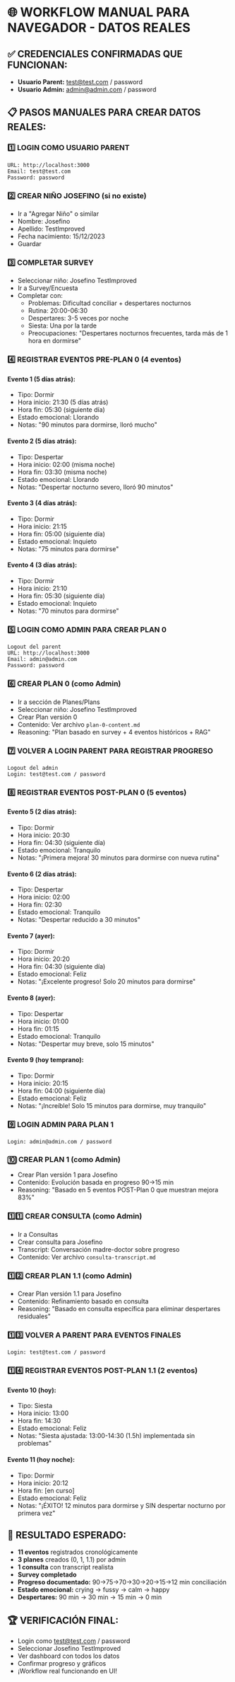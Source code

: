 # 🌐 WORKFLOW MANUAL PARA NAVEGADOR - DATOS REALES

## ✅ CREDENCIALES CONFIRMADAS QUE FUNCIONAN:
- **Usuario Parent:** test@test.com / password
- **Usuario Admin:** admin@admin.com / password

## 📋 PASOS MANUALES PARA CREAR DATOS REALES:

### 1️⃣ **LOGIN COMO USUARIO PARENT**
```
URL: http://localhost:3000
Email: test@test.com
Password: password
```

### 2️⃣ **CREAR NIÑO JOSEFINO (si no existe)**
- Ir a "Agregar Niño" o similar
- Nombre: Josefino
- Apellido: TestImproved  
- Fecha nacimiento: 15/12/2023
- Guardar

### 3️⃣ **COMPLETAR SURVEY**
- Seleccionar niño: Josefino TestImproved
- Ir a Survey/Encuesta
- Completar con:
  - Problemas: Dificultad conciliar + despertares nocturnos
  - Rutina: 20:00-06:30
  - Despertares: 3-5 veces por noche
  - Siesta: Una por la tarde
  - Preocupaciones: "Despertares nocturnos frecuentes, tarda más de 1 hora en dormirse"

### 4️⃣ **REGISTRAR EVENTOS PRE-PLAN 0** (4 eventos)

#### Evento 1 (5 días atrás):
- Tipo: Dormir
- Hora inicio: 21:30 (5 días atrás)
- Hora fin: 05:30 (siguiente día)
- Estado emocional: Llorando
- Notas: "90 minutos para dormirse, lloró mucho"

#### Evento 2 (5 días atrás):
- Tipo: Despertar
- Hora inicio: 02:00 (misma noche)
- Hora fin: 03:30 (misma noche)
- Estado emocional: Llorando
- Notas: "Despertar nocturno severo, lloró 90 minutos"

#### Evento 3 (4 días atrás):
- Tipo: Dormir
- Hora inicio: 21:15
- Hora fin: 05:00 (siguiente día)
- Estado emocional: Inquieto
- Notas: "75 minutos para dormirse"

#### Evento 4 (3 días atrás):
- Tipo: Dormir
- Hora inicio: 21:10
- Hora fin: 05:30 (siguiente día)
- Estado emocional: Inquieto
- Notas: "70 minutos para dormirse"

### 5️⃣ **LOGIN COMO ADMIN PARA CREAR PLAN 0**
```
Logout del parent
URL: http://localhost:3000
Email: admin@admin.com
Password: password
```

### 6️⃣ **CREAR PLAN 0** (como Admin)
- Ir a sección de Planes/Plans
- Seleccionar niño: Josefino TestImproved
- Crear Plan versión 0
- Contenido: Ver archivo `plan-0-content.md`
- Reasoning: "Plan basado en survey + 4 eventos históricos + RAG"

### 7️⃣ **VOLVER A LOGIN PARENT PARA REGISTRAR PROGRESO**
```
Logout del admin
Login: test@test.com / password
```

### 8️⃣ **REGISTRAR EVENTOS POST-PLAN 0** (5 eventos)

#### Evento 5 (2 días atrás):
- Tipo: Dormir
- Hora inicio: 20:30
- Hora fin: 04:30 (siguiente día)
- Estado emocional: Tranquilo
- Notas: "¡Primera mejora! 30 minutos para dormirse con nueva rutina"

#### Evento 6 (2 días atrás):
- Tipo: Despertar
- Hora inicio: 02:00
- Hora fin: 02:30
- Estado emocional: Tranquilo
- Notas: "Despertar reducido a 30 minutos"

#### Evento 7 (ayer):
- Tipo: Dormir
- Hora inicio: 20:20
- Hora fin: 04:30 (siguiente día)
- Estado emocional: Feliz
- Notas: "¡Excelente progreso! Solo 20 minutos para dormirse"

#### Evento 8 (ayer):
- Tipo: Despertar
- Hora inicio: 01:00
- Hora fin: 01:15
- Estado emocional: Tranquilo
- Notas: "Despertar muy breve, solo 15 minutos"

#### Evento 9 (hoy temprano):
- Tipo: Dormir
- Hora inicio: 20:15
- Hora fin: 04:00 (siguiente día)
- Estado emocional: Feliz
- Notas: "¡Increíble! Solo 15 minutos para dormirse, muy tranquilo"

### 9️⃣ **LOGIN ADMIN PARA PLAN 1**
```
Login: admin@admin.com / password
```

### 🔟 **CREAR PLAN 1** (como Admin)
- Crear Plan versión 1 para Josefino
- Contenido: Evolución basada en progreso 90→15 min
- Reasoning: "Basado en 5 eventos POST-Plan 0 que muestran mejora 83%"

### 1️⃣1️⃣ **CREAR CONSULTA** (como Admin)
- Ir a Consultas
- Crear consulta para Josefino
- Transcript: Conversación madre-doctor sobre progreso
- Contenido: Ver archivo `consulta-transcript.md`

### 1️⃣2️⃣ **CREAR PLAN 1.1** (como Admin)
- Crear Plan versión 1.1 para Josefino
- Contenido: Refinamiento basado en consulta
- Reasoning: "Basado en consulta específica para eliminar despertares residuales"

### 1️⃣3️⃣ **VOLVER A PARENT PARA EVENTOS FINALES**
```
Login: test@test.com / password
```

### 1️⃣4️⃣ **REGISTRAR EVENTOS POST-PLAN 1.1** (2 eventos)

#### Evento 10 (hoy):
- Tipo: Siesta
- Hora inicio: 13:00
- Hora fin: 14:30
- Estado emocional: Feliz
- Notas: "Siesta ajustada: 13:00-14:30 (1.5h) implementada sin problemas"

#### Evento 11 (hoy noche):
- Tipo: Dormir
- Hora inicio: 20:12
- Hora fin: [en curso]
- Estado emocional: Feliz
- Notas: "¡ÉXITO! 12 minutos para dormirse y SIN despertar nocturno por primera vez"

## 🎯 RESULTADO ESPERADO:
- **11 eventos** registrados cronológicamente
- **3 planes** creados (0, 1, 1.1) por admin
- **1 consulta** con transcript realista
- **Survey completado**
- **Progreso documentado:** 90→75→70→30→20→15→12 min conciliación
- **Estado emocional:** crying → fussy → calm → happy
- **Despertares:** 90 min → 30 min → 15 min → 0 min

## 🏆 VERIFICACIÓN FINAL:
- Login como test@test.com / password
- Seleccionar Josefino TestImproved
- Ver dashboard con todos los datos
- Confirmar progreso y gráficos
- ¡Workflow real funcionando en UI!